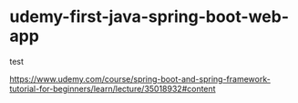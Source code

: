 # udemy-first-java-spring-boot-web-app

test


https://www.udemy.com/course/spring-boot-and-spring-framework-tutorial-for-beginners/learn/lecture/35018932#content
